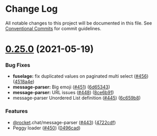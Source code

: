 # Change Log

All notable changes to this project will be documented in this file.
See [Conventional Commits](https://conventionalcommits.org) for commit guidelines.

# [0.25.0](https://github.com/RocketChat/Rocket.Chat.Fuselage/compare/v0.24.0...v0.25.0) (2021-05-19)


### Bug Fixes

* **fuselage:** fix duplicated values on paginated multi select ([#456](https://github.com/RocketChat/Rocket.Chat.Fuselage/issues/456)) ([4518a4e](https://github.com/RocketChat/Rocket.Chat.Fuselage/commit/4518a4e661cb525d957f6140d59a641a50fc7b20))
* **message-parser:** Big emoji ([#451](https://github.com/RocketChat/Rocket.Chat.Fuselage/issues/451)) ([6d65343](https://github.com/RocketChat/Rocket.Chat.Fuselage/commit/6d653433d07edabaee821bd25ad07a5878b59a86))
* **message-parser:** URL issues ([#448](https://github.com/RocketChat/Rocket.Chat.Fuselage/issues/448)) ([8ce6b91](https://github.com/RocketChat/Rocket.Chat.Fuselage/commit/8ce6b9110547b5adf3633e87d6bc655114d4cfb4))
* message-parser Unordered List definition ([#445](https://github.com/RocketChat/Rocket.Chat.Fuselage/issues/445)) ([6c659b8](https://github.com/RocketChat/Rocket.Chat.Fuselage/commit/6c659b821fd6294eb8033dfe03e42db2dba1ca06))


### Features

* [@rocket](https://github.com/rocket).chat/message-parser ([#443](https://github.com/RocketChat/Rocket.Chat.Fuselage/issues/443)) ([4722cdf](https://github.com/RocketChat/Rocket.Chat.Fuselage/commit/4722cdff46f5987f335d989be59649c7652bb12a))
* Peggy loader ([#450](https://github.com/RocketChat/Rocket.Chat.Fuselage/issues/450)) ([0496cad](https://github.com/RocketChat/Rocket.Chat.Fuselage/commit/0496cad457d76f8a4d6a217209e4a55e315e8365))

